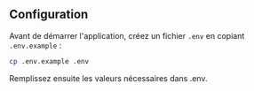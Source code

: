 ## Configuration
Avant de démarrer l'application, créez un fichier `.env` en copiant `.env.example` :

```sh
cp .env.example .env
```
Remplissez ensuite les valeurs nécessaires dans .env.